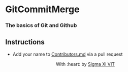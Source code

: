 GitCommitMerge
=======

### The basics of Git and Github

## Instructions
 
* Add your name to [Contributors.md](./CONTRIBUTORS.md) via a pull request


<p align="center">
	With :heart: by <a href="https://github.com/SIGMA-XI-VIT" target="_blank">Sigma Xi VIT</a>
</p>

